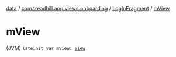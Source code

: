[data](../../index.md) / [com.treadhill.app.views.onboarding](../index.md) / [LogInFragment](index.md) / [mView](./m-view.md)

# mView

(JVM) `lateinit var mView: `[`View`](https://developer.android.com/reference/android/view/View.html)